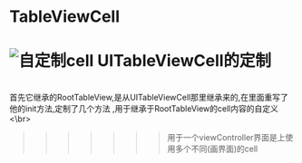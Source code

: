 # TableViewCell
![自定制cell](https://github.com/makingitbest/TableViewCell.git)
UITableViewCell的定制
==================================================
<br>
首先它继承的RootTableView,是从UITableViewCell那里继承来的,在里面重写了他的init方法,定制了几个方法
,用于继承于RootTableView的cell内容的自定义
<\br>

>>>>>>>用于一个viewController界面是上使用多个不同(画界面)的cell
